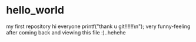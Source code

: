 # hello_world
my first repository
hi everyone 
printf("thank u git!!!!!!\n");
very funny-feeling after coming back and viewing this file :)..hehehe
